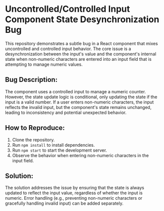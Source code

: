 # Uncontrolled/Controlled Input Component State Desynchronization Bug

This repository demonstrates a subtle bug in a React component that mixes uncontrolled and controlled input behavior. The core issue is a desynchronization between the input's value and the component's internal state when non-numeric characters are entered into an input field that is attempting to manage numeric values.

## Bug Description:
The component uses a controlled input to manage a numeric counter.  However, the state update logic is conditional, only updating the state if the input is a valid number. If a user enters non-numeric characters, the input reflects the invalid input, but the component's state remains unchanged, leading to inconsistency and potential unexpected behavior.

## How to Reproduce:
1. Clone the repository.
2. Run `npm install` to install dependencies.
3. Run `npm start` to start the development server.
4. Observe the behavior when entering non-numeric characters in the input field.

## Solution:
The solution addresses the issue by ensuring that the state is always updated to reflect the input value, regardless of whether the input is numeric.  Error handling (e.g., preventing non-numeric characters or gracefully handling invalid input) can be added separately.
